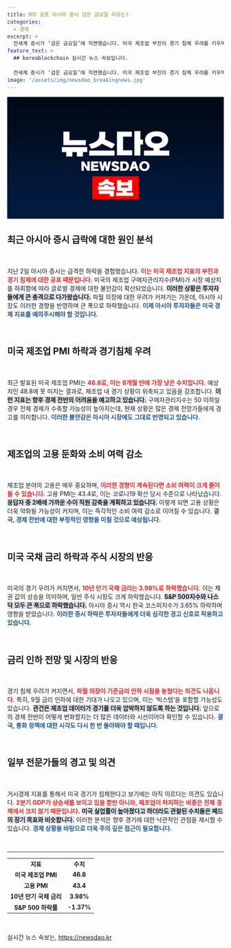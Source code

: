 ```yaml
---
title: R의 공포 아시아 증시 검은 금요일 이유는?
categories:
  - 경제
excerpt: >
  전세계 증시가 ‘검은 금요일’에 직면했습니다. 미국 제조업 부진이 경기 침체 우려를 키우며, 투자자들은 불안한 시기를 맞고 있습니다. 금리 인하의 필요성과 함께 시장의 향후 전망은 더욱 주목받고 있습니다. 클릭하여 자세한 내용을 확인하세요!
feature_text: >
  ## koreablockchain 실시간 뉴스 속보입니다.

  전세계 증시가 ‘검은 금요일’에 직면했습니다. 미국 제조업 부진이 경기 침체 우려를 키우며, 투자자들은 불안한 시기를 맞고 있습니다. 금리 인하의 필요성과 함께 시장의 향후 전망은 더욱 주목받고 있습니다. 클릭하여 자세한 내용을 확인하세요!
image: '/assets/img/newsdao_breakingnews.jpg'
---
```


<p><img src="/assets/img/newsdao_breakingnews.jpg" alt="koreablockchain 속보" /></p>

<h2 data-ke-size="size26">최근 아시아 증시 급락에 대한 원인 분석</h2>

<p data-ke-size="size16">&nbsp;</p>

<p>지난 2일 아시아 증시는 급격한 하락을 경험했습니다. <b><span style="color: #ee2323;">이는 미국 제조업 지표의 부진과 경기 침체에 대한 공포 때문입니다.</span></b> 미국의 제조업 구매자관리지수(PMI)가 시장 예상치를 하회함에 따라 글로벌 경제에 대한 불안감이 확산되었습니다. <b><span style="background-color: #21538527;">이러한 상황은 투자자들에게 큰 충격으로 다가왔습니다.</span></b> 파월 의장에 대한 우려가 커져가는 가운데, 아시아 시장도 이러한 경향을 반영하며 큰 폭으로 하락했습니다. <b><span style="color: #1a5490;">이제 아시아 투자자들은 미국 경제 지표를 예의주시해야 할 것입니다.</span></b> </p>

<p data-ke-size="size16">&nbsp;</p>

<h2 data-ke-size="size26">미국 제조업 PMI 하락과 경기침체 우려</h2>

<p data-ke-size="size16">&nbsp;</p>

<p>최근 발표된 미국 제조업 PMI는 <b><span style="color: #ee2323;">46.8로, 이는 8개월 만에 가장 낮은 수치입니다.</span></b> 예상치인 48.8에 못 미치는 결과로, 제조업 내 경기 상황이 위축되고 있음을 강조합니다. <b><span style="background-color: #21538527;">이런 지표는 향후 경제 전반의 어려움을 예고하고 있습니다.</span></b> 구매자관리지수는 50 이하일 경우 전체 경제가 수축할 가능성이 높아지는데, 현재 상황은 많은 경제 전망가들에게 경고를 의미합니다. <b><span style="color: #1a5490;">이러한 불안감은 아시아 시장에도 그대로 반영되고 있습니다.</span></b> </p>

<p data-ke-size="size16">&nbsp;</p>

<h2 data-ke-size="size26">제조업의 고용 둔화와 소비 여력 감소</h2>

<p data-ke-size="size16">&nbsp;</p>

<p>제조업 분야의 고용은 매우 중요하며, <b><span style="color: #ee2323;">이러한 경향이 계속된다면 소비 여력이 크게 줄어들 수 있습니다.</span></b> 고용 PMI는 43.4로, 이는 코로나19 확산 당시 수준으로 나타났습니다. <b><span style="background-color: #21538527;">응답자 중 2배에 가까운 수이 직원 감축을 계획하고 있습니다.</span></b> 이렇게 되면 고용 상황은 더욱 악화될 가능성이 커지며, 이는 즉각적인 소비 여력 감소로 이어질 수 있습니다. <b><span style="color: #1a5490;">결국, 경제 전반에 대한 부정적인 영향을 미칠 것으로 예상됩니다.</span></b> </p>

<p data-ke-size="size16">&nbsp;</p>

<h2 data-ke-size="size26">미국 국채 금리 하락과 주식 시장의 반응</h2>

<p data-ke-size="size16">&nbsp;</p>

<p>미국의 경기 우려가 커지면서, <b><span style="color: #ee2323;">10년 만기 국채 금리는 3.98%로 하락했습니다.</span></b> 이는 채권 값의 상승을 의미하며, 일반 주식 시장도 크게 하락했습니다. <b><span style="background-color: #21538527;">S&amp;P 500지수와 나스닥 모두 큰 폭으로 하락했습니다.</span></b> 아시아 증시 역시 한국 코스피지수가 3.65% 하락하며 영향을 받았습니다. <b><span style="color: #1a5490;">이러한 증시 하락은 투자자들에게 더욱 심각한 경고 신호로 작용하고 있습니다.</span></b> </p>

<p data-ke-size="size16">&nbsp;</p>

<h2 data-ke-size="size26">금리 인하 전망 및 시장의 반응</h2>

<p data-ke-size="size16">&nbsp;</p>

<p>경기 침체 우려가 커지면서, <b><span style="color: #ee2323;">파월 의장이 기준금리 인하 시점을 놓쳤다는 의견도 나옵니다.</span></b> 특히, 9월 금리 인하에 대한 기대가 나오고 있으며, 이는 ‘빅스텝’을 포함할 가능성도 있습니다. <b><span style="background-color: #21538527;">관건은 제조업 데이터가 경기를 더욱 압박하지 않도록 하는 것입니다.</span></b> 앞으로의 경제 전반이 어떻게 변화할지는 더 많은 데이터와 시선이어야 확인할 수 있습니다. <b><span style="color: #1a5490;">결국, 통화 정책에 대한 시각도 다시 한 번 돌아봐야 할 때입니다.</span></b> </p>

<p data-ke-size="size16">&nbsp;</p>

<h2 data-ke-size="size26">일부 전문가들의 경고 및 의견</h2>

<p data-ke-size="size16">&nbsp;</p>

<p>거시경제 지표를 통해서 미국 경기가 침체한다고 보기에는 아직 이르다는 의견도 있습니다. <b><span style="color: #ee2323;">2분기 GDP가 상승세를 보이고 있을 뿐만 아니라, 제조업이 차지하는 비중은 전체 경제에서 크지 않기 때문입니다.</span></b> <b><span style="background-color: #21538527;">미국 실업률이 높아졌다고 하더라도 관찰된 수치들은 페드의 장기 목표와 비슷합니다.</span></b> 이러한 분석은 향후 경기에 대한 낙관적인 관점을 제시할 수 있습니다. <b><span style="color: #1a5490;">경제 상황을 바탕으로 더욱 주의 깊은 접근이 필요합니다.</span></b> </p>

<p data-ke-size="size16">&nbsp;</p>

<hr>

<table>
  <tr>
    <td style="text-align: center; height: 17px;"><b>지표</b></td>
    <td style="text-align: center; height: 17px;"><b>수치</b></td>
  </tr>
  <tr>
    <td style="text-align: center; height: 17px;"><b>미국 제조업 PMI</b></td>
    <td style="text-align: center; height: 17px;"><b>46.8</b></td>
  </tr>
  <tr>
    <td style="text-align: center; height: 17px;"><b>고용 PMI</b></td>
    <td style="text-align: center; height: 17px;"><b>43.4</b></td>
  </tr>
  <tr>
    <td style="text-align: center; height: 17px;"><b>10년 만기 국채 금리</b></td>
    <td style="text-align: center; height: 17px;"><b>3.98%</b></td>
  </tr>
  <tr>
    <td style="text-align: center; height: 17px;"><b>S&P 500 하락률</b></td>
    <td style="text-align: center; height: 17px;"><b>-1.37%</b></td>
  </tr>
</table>

<p data-ke-size="size16">&nbsp;</p>
실시간 뉴스 속보는, <a href="https://newsdao.kr" rel="dofollow">https://newsdao.kr</a>


